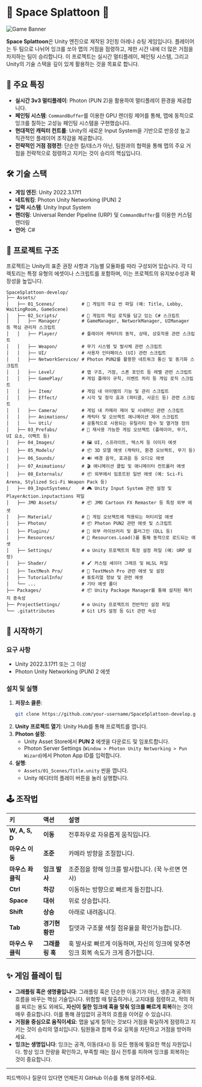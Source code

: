 # 🚀 Space Splattoon 🚀

![Game Banner](https://via.placeholder.com/800x300.png?text=Space+Splattoon)

**Space Splattoon**은 Unity 엔진으로 제작된 3인칭 아레나 슈팅 게임입니다. 플레이어는 두 팀으로 나뉘어 잉크를 쏘아 맵의 거점을 점령하고, 제한 시간 내에 더 많은 거점을 차지하는 팀이 승리합니다. 이 프로젝트는 실시간 멀티플레이, 페인팅 시스템, 그리고 Unity의 기술 스택을 깊이 있게 활용하는 것을 목표로 합니다.

## 🌟 주요 특징

*   **실시간 3v3 멀티플레이**: Photon (PUN 2)을 활용하여 멀티플레이 환경을 제공합니다.
*   **페인팅 시스템**: `CommandBuffer`를 이용한 GPU 렌더링 제어를 통해, 맵에 동적으로 잉크를 칠하는 고성능 페인팅 시스템을 구현했습니다.
*   **현대적인 캐릭터 컨트롤**: Unity의 새로운 Input System을 기반으로 반응성 높고 직관적인 플레이어 조작감을 제공합니다.
*   **전략적인 거점 점령전**: 단순한 킬/데스가 아닌, 팀원과의 협력을 통해 맵의 주요 거점을 전략적으로 점령하고 지키는 것이 승리의 핵심입니다.

## 🛠️ 기술 스택

*   **게임 엔진**: Unity 2022.3.17f1
*   **네트워킹**: Photon Unity Networking (PUN) 2
*   **입력 시스템**: Unity Input System
*   **렌더링**: Universal Render Pipeline (URP) 및 `CommandBuffer`를 이용한 커스텀 렌더링
*   **언어**: C#

## 📂 프로젝트 구조

프로젝트는 Unity의 표준 권장 사항과 기능별 모듈화를 따라 구성되어 있습니다. 각 디렉토리는 특정 유형의 에셋이나 스크립트를 포함하며, 이는 프로젝트의 유지보수성과 확장성을 높입니다.

```
SpaceSplattoon-develop/
├── Assets/
│   ├── 01_Scenes/          # 📜 게임의 주요 씬 파일 (예: Title, Lobby, WaitingRoom, GameScene)
│   ├── 02_Scripts/         # 🧠 게임의 핵심 로직을 담고 있는 C# 스크립트
│   │   ├── Manager/        # GameManager, NetworkManager, UIManager 등 핵심 관리자 스크립트
│   │   ├── Player/         # 플레이어 캐릭터의 동작, 상태, 상호작용 관련 스크립트
│   │   ├── Weapon/         # 무기 시스템 및 발사체 관련 스크립트
│   │   ├── UI/             # 사용자 인터페이스 (UI) 관련 스크립트
│   │   ├── NetworkService/ # Photon PUN2를 활용한 네트워크 통신 및 동기화 스크립트
│   │   ├── Level/          # 맵 구조, 거점, 스폰 포인트 등 레벨 관련 스크립트
│   │   ├── GamePlay/       # 게임 플레이 규칙, 이벤트 처리 등 게임 로직 스크립트
│   │   ├── Item/           # 게임 내 아이템의 기능 및 관리 스크립트
│   │   ├── Effect/         # 시각 및 청각 효과 (파티클, 사운드 등) 관련 스크립트
│   │   ├── Camera/         # 게임 내 카메라 제어 및 시네머신 관련 스크립트
│   │   ├── Animations/     # 캐릭터 및 오브젝트 애니메이션 제어 스크립트
│   │   └── Util/           # 공통적으로 사용되는 유틸리티 함수 및 열거형 정의
│   ├── 03_Prefabs/         # 🧱 재사용 가능한 게임 오브젝트 (플레이어, 무기, UI 요소, 이펙트 등)
│   ├── 04_Images/          # 🖼️ UI, 스프라이트, 텍스처 등 이미지 에셋
│   ├── 05_Models/          # 📦 3D 모델 에셋 (캐릭터, 환경 오브젝트, 무기 등)
│   ├── 06_Sounds/          # 🔊 배경 음악, 효과음 등 오디오 에셋
│   ├── 07_Animations/      # 🎬 애니메이션 클립 및 애니메이터 컨트롤러 에셋
│   ├── 08_Externals/       # 📦 외부에서 임포트된 일반 에셋 (예: Sci-Fi Arena, Stylized Sci-Fi Weapon Pack 등)
│   ├── 09_InputSystems/    # 🎮 Unity Input System 관련 설정 및 PlayerAction.inputactions 파일
│   ├── JMO Assets/         # 📦 JMO Cartoon FX Remaster 등 특정 외부 에셋
│   ├── Material/           # 🎨 게임 오브젝트에 적용되는 머티리얼 에셋
│   ├── Photon/             # 📦 Photon PUN2 관련 에셋 및 스크립트
│   ├── Plugins/            # 🧩 외부 라이브러리 및 플러그인 (DLL 등)
│   ├── Resources/          # 📂 Resources.Load()를 통해 동적으로 로드되는 에셋
│   ├── Settings/           # ⚙️ Unity 프로젝트의 특정 설정 파일 (예: URP 설정)
│   ├── Shader/             # 🖌️ 커스텀 셰이더 그래프 및 HLSL 파일
│   ├── TextMesh Pro/       # 📝 TextMesh Pro 관련 에셋 및 설정
│   ├── TutorialInfo/       # 튜토리얼 정보 및 관련 에셋
│   └── ...                 # 기타 에셋 폴더
├── Packages/               # 📦 Unity Package Manager를 통해 설치된 패키지 종속성
├── ProjectSettings/        # ⚙️ Unity 프로젝트의 전반적인 설정 파일
└── .gitattributes          # Git LFS 설정 등 Git 관련 속성
```

## 🚀 시작하기

### 요구 사항

*   Unity 2022.3.17f1 또는 그 이상
*   Photon Unity Networking (PUN) 2 에셋

### 설치 및 실행

1.  **저장소 클론**:
    ```bash
    git clone https://github.com/your-username/SpaceSplattoon-develop.git
    ```
2.  **Unity 프로젝트 열기**: Unity Hub를 통해 프로젝트를 엽니다.
3.  **Photon 설정**:
    *   Unity Asset Store에서 **PUN 2** 에셋을 다운로드 및 임포트합니다.
    *   Photon Server Settings (`Window > Photon Unity Networking > Pun Wizard`)에서 Photon App ID를 입력합니다.
4.  **실행**:
    *   `Assets/01_Scenes/Title.unity` 씬을 엽니다.
    *   Unity 에디터의 플레이 버튼을 눌러 실행합니다.

## 🕹️ 조작법

| 키 | 액션 | 설명 |
| :--- | :--- | :--- |
| **W, A, S, D** | **이동** | 전후좌우로 자유롭게 움직입니다. |
| **마우스 이동** | **조준** | 카메라 방향을 조절합니다. |
| **마우스 좌클릭** | **잉크 발사** | 조준점을 향해 잉크를 발사합니다. (꾹 누르면 연사) |
| **Ctrl** | **하강** | 이동하는 방향으로 빠르게 돌진합니다. |
| **Space** | **대쉬** | 위로 상승합니다. |
| **Shift** | **상승** | 아래로 내려옵니다. |
| **Tab** | **경기현황판** | 킬뎃과 구조물 색칠 점유율을 확인가능합니다.|
| **마우스 우클릭** | **그래플링 훅** | 훅 발사로 빠르게 이동하며, 자신의 잉크에 맞추면 잉크 회복 속도가 크게 증가합니다. |

## ✨ 게임 플레이 팁

*   **그래플링 훅은 생명줄입니다**: 그래플링 훅은 단순한 이동기가 아닌, 생존과 공격의 흐름을 바꾸는 핵심 기술입니다. 위험할 때 탈출하거나, 고지대를 점령하고, 적의 허를 찌르는 용도 외에도, **자신이 칠한 잉크에 훅을 맞춰 잉크를 빠르게 회복**하는 것이 매우 중요합니다. 이를 통해 끊임없이 공격의 흐름을 이어갈 수 있습니다.
*   **거점을 중심으로 움직이세요**: 맵을 넓게 칠하는 것보다 거점을 확실하게 점령하고 지키는 것이 승리의 열쇠입니다. 팀원들과 함께 주요 길목을 차단하고 거점을 방어하세요.
*   **잉크는 생명입니다**: 잉크는 공격, 이동(대시) 등 모든 행동에 필요한 핵심 자원입니다. 항상 잉크 잔량을 확인하고, 부족할 때는 잠시 전투를 피하며 잉크를 회복하는 것이 중요합니다.

---

피드백이나 질문이 있다면 언제든지 GitHub 이슈를 통해 알려주세요.

